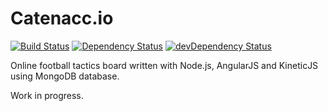Catenacc.io
===========
[![Build Status](https://travis-ci.org/tjokimie/catenaccio.png)](https://travis-ci.org/tjokimie/catenaccio)
[![Dependency Status](https://david-dm.org/tjokimie/catenaccio.svg)](https://david-dm.org/tjokimie/catenaccio)
[![devDependency Status](https://david-dm.org/tjokimie/catenaccio/dev-status.svg)](https://david-dm.org/tjokimie/catenaccio#info=devDependencies)

Online football tactics board written with Node.js, AngularJS and KineticJS using MongoDB database.

Work in progress.
